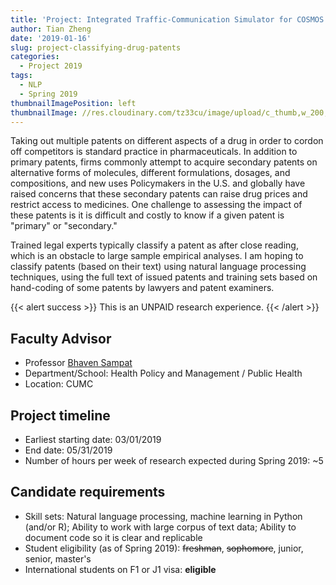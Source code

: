 ```yaml
---
title: 'Project: Integrated Traffic-Communication Simulator for COSMOS Testbed'
author: Tian Zheng
date: '2019-01-16'
slug: project-classifying-drug-patents
categories:
  - Project 2019
tags:
  - NLP
  - Spring 2019
thumbnailImagePosition: left
thumbnailImage: //res.cloudinary.com/tz33cu/image/upload/c_thumb,w_200,g_face/v1547675604/2000px-Capsule__ge%CC%81lule.svg_spzxwr.png
---
```

Taking out multiple patents on different aspects of a drug in order to cordon off competitors is standard practice in pharmaceuticals. In addition to primary patents, firms commonly attempt to acquire secondary patents on alternative forms of molecules, different formulations, dosages, and compositions, and new uses Policymakers in the U.S. and globally have raised concerns that these secondary patents can raise drug prices and restrict access to medicines. One challenge to assessing the impact of these patents is it is difficult and costly to know if a given patent is "primary" or "secondary." 

<!--more-->
Trained legal experts typically classify a patent as after close reading, which is an obstacle to large sample empirical analyses.  I am hoping to classify patents (based on their text) using natural language processing techniques, using the full text of issued patents and training sets based on hand-coding of some patents by lawyers and patent examiners. 

{{< alert success >}}
This is an UNPAID research experience. 
{{< /alert >}}

## Faculty Advisor
+ Professor [Bhaven Sampat](www.columbia.edu/~bns3)
+ Department/School: Health Policy and Management / Public Health
+ Location: CUMC

## Project timeline
+ Earliest starting date: 03/01/2019
+ End date: 05/31/2019
+ Number of hours per week of research expected during Spring 2019: ~5

## Candidate requirements
+ Skill sets: Natural language processing, machine learning in Python (and/or R); Ability to work with large corpus of text data; Ability to document code so it is clear and replicable 
+ Student eligibility  (as of Spring 2019): ~~freshman~~, ~~sophomore~~, junior, senior, master's
+ International students on F1 or J1 visa: **eligible**
